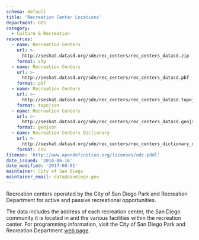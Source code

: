 ```yaml
---
schema: default
title: 'Recreation Center Locations'
department: GIS
category:
  - Culture & Recreation
resources:
  - name: Recreation Centers
    url: >-
      http://seshat.datasd.org/sde/rec_centers/rec_centers_datasd.zip
    format: shp
  - name: Recreation Centers
    url: >-
      http://seshat.datasd.org/sde/rec_centers/rec_centers_datasd.pbf
    format: pbf
  - name: Recreation Centers
    url: >-
      http://seshat.datasd.org/sde/rec_centers/rec_centers_datasd.topojson
    format: topojson
  - name: Recreation Centers
    url: >-
      http://seshat.datasd.org/sde/rec_centers/rec_centers_datasd.geojson
    format: geojson
  - name: Recreation Centers Dictionary
    url: >-
      http://seshat.datasd.org/sde/rec_centers/rec_centers_dictionary_datasd.csv
    format: csv
license: 'http://www.opendefinition.org/licenses/odc-pddl'
date_issued: '2016-06-16'
date_modified: '2017-08-01'
maintainer: City of San Diego
maintainer_email: data@sandiego.gov
---
```

Recreation centers operated by the City of San Diego Park and Recreation
Department for active and passive recreational opportunities.
<!--more-->
The data includes the address of each recreation center, the San Diego
community it is located in and the various facilities within the recreation
center. For programming information, visit the City of San Diego Park and
Recreation Department <a href="http://www.sandiego.gov/park-and-recreation/"
target="_blank" rel="noopener">web page</a>.

